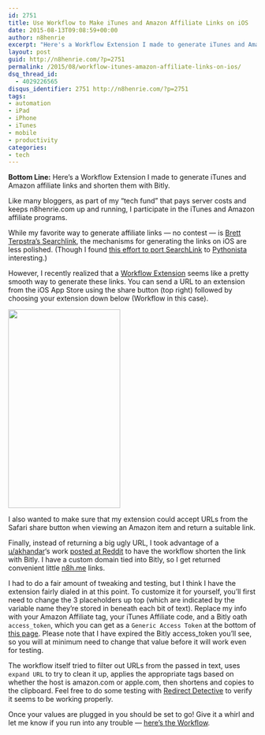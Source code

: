 ```yaml
---
id: 2751
title: Use Workflow to Make iTunes and Amazon Affiliate Links on iOS
date: 2015-08-13T09:08:59+00:00
author: n8henrie
excerpt: "Here's a Workflow Extension I made to generate iTunes and Amazon affiliate links and shorten them with Bitly."
layout: post
guid: http://n8henrie.com/?p=2751
permalink: /2015/08/workflow-itunes-amazon-affiliate-links-on-ios/
dsq_thread_id:
  - 4029226565
disqus_identifier: 2751 http://n8henrie.com/?p=2751
tags:
- automation
- iPad
- iPhone
- iTunes
- mobile
- productivity
categories:
- tech
---
```

**Bottom Line:** Here’s a Workflow Extension I made to generate iTunes and Amazon affiliate links and shorten them with Bitly.<!--more-->

Like many bloggers, as part of my “tech fund” that pays server costs and keeps n8henrie.com up and running, I participate in the iTunes and Amazon affiliate programs.

While my favorite way to generate affiliate links — no contest — is <a href="http://brettterpstra.com/projects/searchlink" target="_blank">Brett Terpstra’s Searchlink</a>, the mechanisms for generating the links on iOS are less polished. (Though I found <a href="http://editorial-app.appspot.com/workflow/5803016212971520/Id9R-MLqQ4g" target="_blank">this effort to port SearchLink</a> to <a title="Pythonista" href="https://itunes.apple.com/us/app/pythonista/id528579881?mt=8&uo=4&at=10l5H6" target="_blank">Pythonista</a> interesting.)

However, I recently realized that a <a title="Workflow: Powerful Automation Made Simple" href="https://itunes.apple.com/us/app/workflow-powerful-automation/id915249334?mt=8&uo=4&at=10l5H6" target="_blank">Workflow Extension</a> seems like a pretty smooth way to generate these links. You can send a URL to an extension from the iOS App Store using the share button (top right) followed by choosing your extension down below (Workflow in this case).


<img class="aligncenter" src="{{ site.url }}/uploads/2015/08/20150813_File_Aug_13__8_46_24_AM.jpg" alt="" width="227" height="403" /> 

I also wanted to make sure that my extension could accept URLs from the Safari share button when viewing an Amazon item and return a suitable link.

Finally, instead of returning a big ugly URL, I took advantage of a <a href="https://www.reddit.com/user/akhandar" target="_blank">u/akhandar</a>‘s work <a href="https://www.reddit.com/r/workflow/comments/2pgba9/shorten_url_by_bitly/" target="_blank">posted at Reddit</a> to have the workflow shorten the link with Bitly. I have a custom domain tied into Bitly, so I get returned convenient little <a href="http://n8h.me" target="_blank">n8h.me</a> links.

I had to do a fair amount of tweaking and testing, but I think I have the extension fairly dialed in at this point. To customize it for yourself, you’ll first need to change the 3 placeholders up top (which are indicated by the variable name they’re stored in beneath each bit of text). Replace my info with your Amazon Affiliate tag, your iTunes Affiliate code, and a Bitly oath `access_token`, which you can get as a `Generic Access Token` at the bottom of <a href="https://bitly.com/a/oauth_apps" target="_blank">this page</a>. Please note that I have expired the Bitly access_token you’ll see, so you will at minimum need to change that value before it will work even for testing.

The workflow itself tried to filter out URLs from the passed in text, uses `expand URL` to try to clean it up, applies the appropriate tags based on whether the host is amazon.com or apple.com, then shortens and copies to the clipboard. Feel free to do some testing with <a href="http://redirectdetective.com/" target="_blank">Redirect Detective</a> to verify it seems to be working properly.

Once your values are plugged in you should be set to go! Give it a whirl and let me know if you run into any trouble — <a href="https://workflow.is/workflows/5942fafc9a974968a4fc5ed0535ea30d" target="_blank">here’s the Workflow</a>.